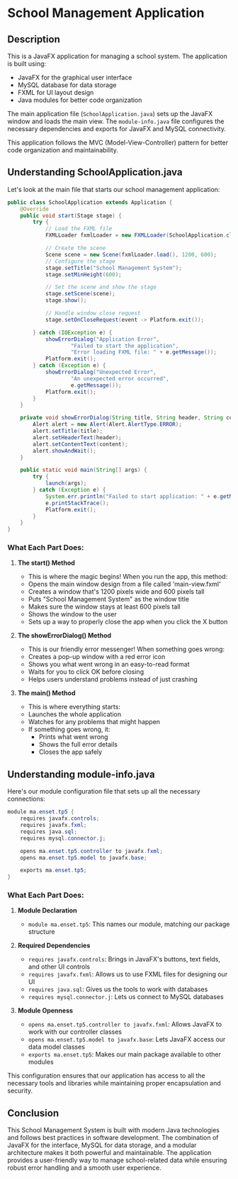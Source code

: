 # School Management Application

## Description
This is a JavaFX application for managing a school system. The application is built using:

- JavaFX for the graphical user interface
- MySQL database for data storage
- FXML for UI layout design
- Java modules for better code organization

The main application file (`SchoolApplication.java`) sets up the JavaFX window and loads the main view. The `module-info.java` file configures the necessary dependencies and exports for JavaFX and MySQL connectivity.

This application follows the MVC (Model-View-Controller) pattern for better code organization and maintainability.

## Understanding SchoolApplication.java

Let's look at the main file that starts our school management application:

```java
public class SchoolApplication extends Application {
    @Override
    public void start(Stage stage) {
        try {
            // Load the FXML file
            FXMLLoader fxmlLoader = new FXMLLoader(SchoolApplication.class.getResource("view/main-view.fxml"));

            // Create the scene
            Scene scene = new Scene(fxmlLoader.load(), 1200, 600);
            // Configure the stage
            stage.setTitle("School Management System");
            stage.setMinHeight(600);

            // Set the scene and show the stage
            stage.setScene(scene);
            stage.show();

            // Handle window close request
            stage.setOnCloseRequest(event -> Platform.exit());

        } catch (IOException e) {
            showErrorDialog("Application Error",
                    "Failed to start the application",
                    "Error loading FXML file: " + e.getMessage());
            Platform.exit();
        } catch (Exception e) {
            showErrorDialog("Unexpected Error",
                    "An unexpected error occurred",
                    e.getMessage());
            Platform.exit();
        }
    }

    private void showErrorDialog(String title, String header, String content) {
        Alert alert = new Alert(Alert.AlertType.ERROR);
        alert.setTitle(title);
        alert.setHeaderText(header);
        alert.setContentText(content);
        alert.showAndWait();
    }

    public static void main(String[] args) {
        try {
            launch(args);
        } catch (Exception e) {
            System.err.println("Failed to start application: " + e.getMessage());
            e.printStackTrace();
            Platform.exit();
        }
    }
}
```

### What Each Part Does:

1. **The start() Method**
   - This is where the magic begins! When you run the app, this method:
   - Opens the main window design from a file called 'main-view.fxml'
   - Creates a window that's 1200 pixels wide and 600 pixels tall
   - Puts "School Management System" as the window title
   - Makes sure the window stays at least 600 pixels tall
   - Shows the window to the user
   - Sets up a way to properly close the app when you click the X button

2. **The showErrorDialog() Method**
   - This is our friendly error messenger! When something goes wrong:
   - Creates a pop-up window with a red error icon
   - Shows you what went wrong in an easy-to-read format
   - Waits for you to click OK before closing
   - Helps users understand problems instead of just crashing

3. **The main() Method**
   - This is where everything starts:
   - Launches the whole application
   - Watches for any problems that might happen
   - If something goes wrong, it:
     - Prints what went wrong
     - Shows the full error details
     - Closes the app safely

## Understanding module-info.java

Here's our module configuration file that sets up all the necessary connections:

```java
module ma.enset.tp5 {
    requires javafx.controls;
    requires javafx.fxml;
    requires java.sql;
    requires mysql.connector.j;

    opens ma.enset.tp5.controller to javafx.fxml;
    opens ma.enset.tp5.model to javafx.base;

    exports ma.enset.tp5;
}
```

### What Each Part Does:

1. **Module Declaration**
   - `module ma.enset.tp5`: This names our module, matching our package structure

2. **Required Dependencies**
   - `requires javafx.controls`: Brings in JavaFX's buttons, text fields, and other UI controls
   - `requires javafx.fxml`: Allows us to use FXML files for designing our UI
   - `requires java.sql`: Gives us the tools to work with databases
   - `requires mysql.connector.j`: Lets us connect to MySQL databases

3. **Module Openness**
   - `opens ma.enset.tp5.controller to javafx.fxml`: Allows JavaFX to work with our controller classes
   - `opens ma.enset.tp5.model to javafx.base`: Lets JavaFX access our data model classes
   - `exports ma.enset.tp5`: Makes our main package available to other modules

This configuration ensures that our application has access to all the necessary tools and libraries while maintaining proper encapsulation and security.

## Conclusion

This School Management System is built with modern Java technologies and follows best practices in software development. The combination of JavaFX for the interface, MySQL for data storage, and a modular architecture makes it both powerful and maintainable. The application provides a user-friendly way to manage school-related data while ensuring robust error handling and a smooth user experience.
